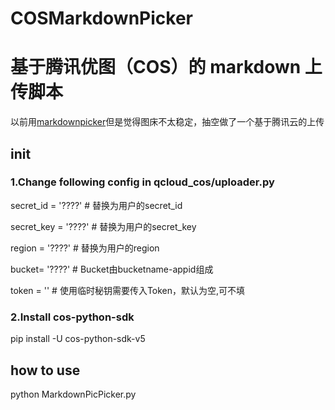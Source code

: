 # COSMarkdownPicker
# 基于腾讯优图（COS）的 markdown 上传脚本

以前用[markdownpicker](https://github.com/kingname/MarkdownPicPicker)但是觉得图床不太稳定，抽空做了一个基于腾讯云的上传

## init 

### 1.Change following config in qcloud_cos/uploader.py

secret_id = '????'     # 替换为用户的secret_id

secret_key = '????'     # 替换为用户的secret_key

region = '????'    # 替换为用户的region

bucket= '????'  # Bucket由bucketname-appid组成

token = ''      # 使用临时秘钥需要传入Token，默认为空,可不填
  
### 2.Install cos-python-sdk

pip install -U cos-python-sdk-v5

## how to use

python MarkdownPicPicker.py
